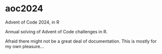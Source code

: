 # aoc2024

Advent of Code 2024, in R


Annual solving of Advent of Code challenges in R.

Afraid there might not be a great deal of documentation. This is mostly for my own pleasure...
